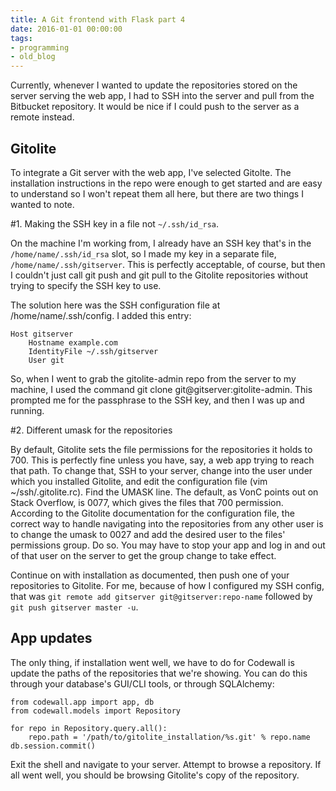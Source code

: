 ```yaml
---
title: A Git frontend with Flask part 4
date: 2016-01-01 00:00:00
tags:
- programming
- old_blog
---
```


Currently, whenever I wanted to update the repositories stored on the server serving the web app, I had to SSH into the server and pull from the Bitbucket repository. It would be nice if I could push to the server as a remote instead.

<!-- more -->

## Gitolite

To integrate a Git server with the web app, I've selected Gitolte. The installation instructions in the repo were enough to get started and are easy to understand so I won't repeat them all here, but there are two things I wanted to note.

 #1. Making the SSH key in a file not `~/.ssh/id_rsa`.

On the machine I'm working from, I already have an SSH key that's in the `/home/name/.ssh/id_rsa` slot, so I made my key in a separate file, `/home/name/.ssh/gitserver`. This is perfectly acceptable, of course, but then I couldn't just call git push and git pull to the Gitolite repositories without trying to specify the SSH key to use.

The solution here was the SSH configuration file at /home/name/.ssh/config. I added this entry:

```
Host gitserver
    Hostname example.com
    IdentityFile ~/.ssh/gitserver
    User git
```

So, when I went to grab the gitolite-admin repo from the server to my machine, I used the command git clone git@gitserver:gitolite-admin. This prompted me for the passphrase to the SSH key, and then I was up and running.

 #2. Different umask for the repositories

By default, Gitolite sets the file permissions for the repositories it holds to 700. This is perfectly fine unless you have, say, a web app trying to reach that path. To change that, SSH to your server, change into the user under which you installed Gitolite, and edit the configuration file (vim ~/ssh/.gitolite.rc). Find the UMASK line. The default, as VonC points out on Stack Overflow, is 0077, which gives the files that 700 permission. According to the Gitolite documentation for the configuration file, the correct way to handle navigating into the repositories from any other user is to change the umask to 0027 and add the desired user to the files' permissions group. Do so. You may have to stop your app and log in and out of that user on the server to get the group change to take effect.

Continue on with installation as documented, then push one of your repositories to Gitolite. For me, because of how I configured my SSH config, that was `git remote add gitserver git@gitserver:repo-name` followed by `git push gitserver master -u`.

## App updates

The only thing, if installation went well, we have to do for Codewall is update the paths of the repositories that we're showing. You can do this through your database's GUI/CLI tools, or through SQLAlchemy:

```language-python
from codewall.app import app, db
from codewall.models import Repository

for repo in Repository.query.all():
    repo.path = '/path/to/gitolite_installation/%s.git' % repo.name
db.session.commit()
```

Exit the shell and navigate to your server. Attempt to browse a repository. If all went well, you should be browsing Gitolite's copy of the repository.
